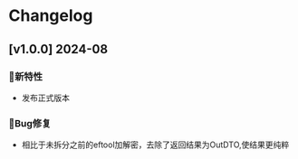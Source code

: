 # Changelog

## [v1.0.0] 2024-08

### 🐣新特性

* 发布正式版本

### 🐞Bug修复

* 相比于未拆分之前的eftool加解密，去除了返回结果为OutDTO,使结果更纯粹